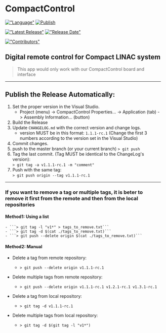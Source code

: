 # CompactControl

[!["Language"](https://img.shields.io/github/languages/top/saeeddiscovery/CompactControl.svg)](https://docs.microsoft.com/en-us/dotnet/csharp)
[![Publish](https://github.com/saeeddiscovery/CompactControl/workflows/Publish/badge.svg?branch=master)](https://github.com/saeeddiscovery/CompactControl/actions?query=workflow%3APublish)

[!["Latest Release"](https://img.shields.io/github/v/release/saeeddiscovery/CompactControl.svg)](https://github.com/saeeddiscovery/CompactControl/releases/latest)
[!["Release Date"](https://img.shields.io/github/release-date/saeeddiscovery/CompactControl.svg)](https://github.com/saeeddiscovery/CompactControl/releases/latest)

[!["Contributors"](https://img.shields.io/github/contributors/saeeddiscovery/CompactControl.svg)](https://github.com/saeeddiscovery/CompactControl/graphs/contributors)



## Digital remote control for Compact LINAC system

> This app would only work with our CompactControl board and interface

-------------------------
## Publish the Release Automatically:

1. Set the proper version in the Visual Studio.
    - Project (menu) -> CompactControl Properties... -> Application (tab) -> Assembly Information... (button)
2. Build the Release
3. Update ```CHANGELOG.md``` with the correct version and change logs.
    - version MUST be in this format: ```1.1.1-rc.1``` (Change the first 3 numbers according to the version set in the Visual Studio)
4. Commit changes.
5. push to the master branch (or your current branch)
    ```> git push```
6. Tag the last commit. (Tag MUST be identical to the ChangeLog's version):  
    ```> git tag -a v1.1.1-rc.1 -m "comment"```
7. Push with the same tag:   
    ```> git push origin --tag v1.1.1-rc.1```

-------------------------
### If you want to remove a tag or multiple tags, it is beter to remove it first from the remote and then from the local repositories

#### Method1: Using a list
    - ```> git tag -l "v1*" > tags_to_remove.txt```
    - ```> git tag -d $(cat ./tags_to_remove.txt)```
    - ```> git push --delete origin $(cat ./tags_to_remove.txt)```

#### Method2: Manual
- Delete a tag from remote repository:
    - ```> git push --delete origin v1.1.1-rc.1```
- Delete multiple tags from remote repository: 
    - ```> git push --delete origin v1.1.1-rc.1 v1.2.1-rc.1 v1.3.1-rc.1```

- Delete a tag from local repository: 
    - ```> git tag -d v1.1.1-rc.1```
- Delete multiple tags from local repository: 
    - ```> git tag -d $(git tag -l "v1*")```
	



